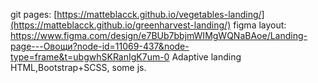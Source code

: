 git pages: [https://matteblacck.github.io/vegetables-landing/](https://matteblacck.github.io/greenharvest-landing/)
figma layout: https://www.figma.com/design/e7BUb7bbjmWIMgWQNaBAoe/Landing-page---Овощи?node-id=11069-437&node-type=frame&t=ubgwhSKRanIgK7um-0
Adaptive landing
HTML,Bootstrap+SCSS, some js.

